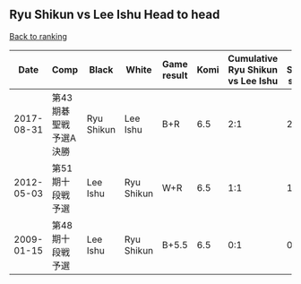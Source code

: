 ## Ryu Shikun vs Lee Ishu Head to head

[Back to ranking](../../index.md)




| **Date** | **Comp** | **Black** | **White** | **Game result** | **Komi** | **Cumulative Ryu Shikun vs Lee Ishu** | **Ryu Shikun streak** | **Lee Ishu streak** | 
| --- | --- | --- | --- | --- | --- | --- | --- | --- |
| 2017-08-31 | 第43期碁聖戦　予選A決勝 | Ryu Shikun | Lee Ishu | B+R | 6.5 | 2:1 | 2 | 0 | 
| 2012-05-03 | 第51期十段戦予選 | Lee Ishu | Ryu Shikun | W+R | 6.5 | 1:1 | 1 | 0 | 
| 2009-01-15 | 第48期十段戦予選 | Lee Ishu | Ryu Shikun | B+5.5 | 6.5 | 0:1 | 0 | 1 |




